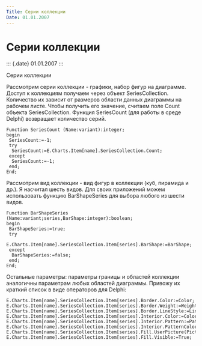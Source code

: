 ```yaml
---
Title: Серии коллекции
Date: 01.01.2007
---
```



Серии коллекции
===============

::: {.date}
01.01.2007
:::

Серии коллекции

Рассмотрим серии коллекции - графики, набор фигур на диаграмме. Доступ к
коллекциям получаем через объект SeriesCollection. Количество их зависит
от размеров области данных диаграммы на рабочем листе. Чтобы получить
его значение, считаем поле Count объекта SeriesCollection. Функция
SeriesCount (для работы в среде Delphi) возвращает количество серий.

    Function SeriesCount (Name:variant):integer;
    begin
     SeriesCount:=-1;
     try
      SeriesCount:=E.Charts.Item[name].SeriesCollection.Count;
     except
      SeriesCount:=-1;
     end;
    End;

 

Рассмотрим вид коллекции - вид фигур в коллекции (куб, пирамида и др.).
Я насчитал шесть видов. Для своих приложений можем использовать функцию
BarShapeSeries для выбора любого из шести видов.

    Function BarShapeSeries (Name:variant;series,BarShape:integer):boolean;
    begin
     BarShapeSeries:=true;
     try
      E.Charts.Item[name].SeriesCollection.Item[series].BarShape:=BarShape;
     except
      BarShapeSeries:=false;
     end;
    End;

 

Остальные параметры: параметры границы и областей коллекции аналогичны
параметрам любых областей диаграммы. Привожу их краткий список в виде
операторов для Delphi:

    E.Charts.Item[name].SeriesCollection.Item[series].Border.Color:=Color;
    E.Charts.Item[name].SeriesCollection.Item[series].Border.Weight:=Weight;
    E.Charts.Item[name].SeriesCollection.Item[series].Border.LineStyle:=LineStyle;
    E.Charts.Item[name].SeriesCollection.Item[series].Interior.Color:=Color;
    E.Charts.Item[name].SeriesCollection.Item[series].Interior.Pattern:=Pattern;
    E.Charts.Item[name].SeriesCollection.Item[series].Interior.PatternColor:=PatternColor;
    E.Charts.Item[name].SeriesCollection.Item[series].Fill.UserPicture(PictureFile:=File_);
    E.Charts.Item[name].SeriesCollection.Item[series].Fill.Visible:=True;

 
